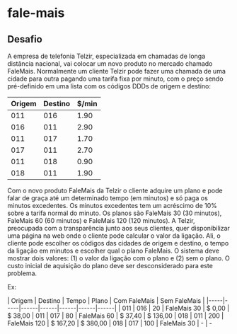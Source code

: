# fale-mais
## Desafio

A empresa de telefonia Telzir, especializada em chamadas de longa distância nacional, vai
colocar um novo produto no mercado chamado FaleMais.
Normalmente um cliente Telzir pode fazer uma chamada de uma cidade para outra pagando
uma tarifa fixa por minuto, com o preço sendo pré-definido em uma lista com os códigos DDDs
de origem e destino:

| Origem | Destino  |  $/min |
|-----|-----|------|
| 011 | 016 | 1.90 |
| 016 | 011 | 2.90 | 
| 011 | 017 | 1.70 | 
| 017 | 011 | 2.70 |  
| 011 | 018 | 0.90 |
| 018 | 011 | 1.90 |  


Com o novo produto FaleMais da Telzir o cliente adquire um plano e pode falar de graça até um determinado tempo (em minutos) e só paga os minutos excedentes. Os minutos excedentes tem um acréscimo de 10% sobre a tarifa normal do minuto. Os planos são FaleMais 30 (30 minutos), FaleMais 60 (60 minutos) e FaleMais 120 (120 minutos).
A Telzir, preocupada com a transparência junto aos seus clientes, quer disponibilizar uma página na web onde o cliente pode calcular o valor da ligação. Ali, o cliente pode escolher os códigos das cidades de origem e destino, o tempo da ligação em minutos e escolher qual o plano FaleMais. O sistema deve mostrar dois valores: (1) o valor da ligação com o plano e (2) sem o plano. O custo inicial de aquisição do plano deve ser desconsiderado para este problema.

Ex:

| Origem | Destino  |  Tempo | Plano | Com FaleMais | Sem FaleMais |
|-----|-----|------|------|------|------|------|
| 011 | 016 | 20 | FaleMais 30 | $ 0,00 | $ 38,00
| 011 | 017 | 80 | FaleMais 60 | $ 37,40 | $ 136,00
| 018 | 011 | 200 | FaleMais 120 | $ 167,20 | $ 380,00
| 018 | 017 | 100 | FaleMais 30 | - | -
